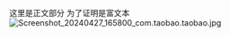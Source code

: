 这里是正文部分
为了证明是富文本![Screenshot_20240427_165800_com.taobao.taobao.jpg](https://github.com/robin-lee-777/hello3d.github.io/assets/105187023/cad7e5eb-ae9b-4ae1-88b8-95a7c4d74f3d)

